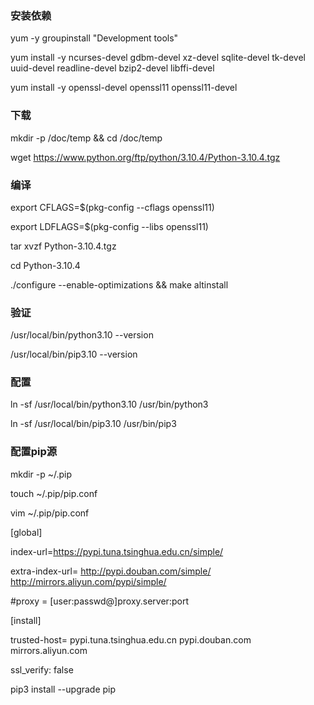 ### 安装依赖
yum -y groupinstall "Development tools"

yum install -y ncurses-devel gdbm-devel xz-devel sqlite-devel tk-devel uuid-devel readline-devel bzip2-devel libffi-devel

yum install -y openssl-devel openssl11 openssl11-devel


### 下载
mkdir -p /doc/temp && cd /doc/temp

wget https://www.python.org/ftp/python/3.10.4/Python-3.10.4.tgz


### 编译
export CFLAGS=$(pkg-config --cflags openssl11)

export LDFLAGS=$(pkg-config --libs openssl11)


tar xvzf Python-3.10.4.tgz

cd Python-3.10.4

./configure --enable-optimizations && make altinstall


### 验证
/usr/local/bin/python3.10 --version

/usr/local/bin/pip3.10 --version


### 配置
ln -sf /usr/local/bin/python3.10 /usr/bin/python3

ln -sf /usr/local/bin/pip3.10  /usr/bin/pip3


### 配置pip源
mkdir -p ~/.pip

touch ~/.pip/pip.conf

vim ~/.pip/pip.conf

[global]

index-url=https://pypi.tuna.tsinghua.edu.cn/simple/

extra-index-url=
        http://pypi.douban.com/simple/
        http://mirrors.aliyun.com/pypi/simple/
        
#proxy = [user:passwd@]proxy.server:port

[install]

trusted-host=
        pypi.tuna.tsinghua.edu.cn
        pypi.douban.com
        mirrors.aliyun.com
        
ssl_verify: false

pip3 install --upgrade pip





